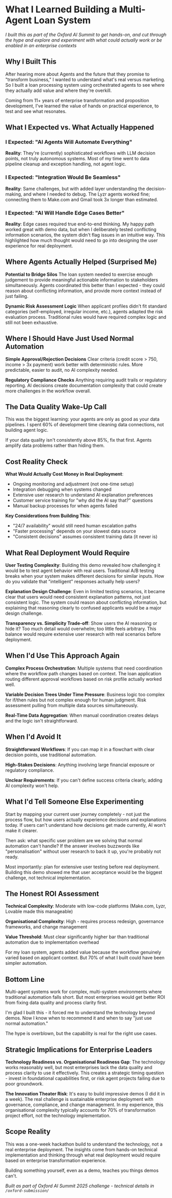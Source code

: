 # What I Learned Building a Multi-Agent Loan System

*I built this as part of the Oxford AI Summit to get hands-on, and cut through the hype and explore and experiment with what could actually work or be enabled in an enterprise contexts*

## Why I Built This

After hearing more about Agents and the future that they promise to "transform business," I wanted to understand what's real versus marketing. So I built a loan processing system using orchestrated agents to see where they actually add value and where they're overkill.

Coming from 11+ years of enterprise transformation and proposition development, I've learned the value of hands on practical experience, to test and see what resonates.

## What I Expected vs. What Actually Happened

### I Expected: "AI Agents Will Automate Everything"
**Reality**: They're (currently) sophisticated workflows with LLM decision points, not truly autonomous systems. Most of my time went to data pipeline cleanup and exception handling, not agent logic.

### I Expected: "Integration Would Be Seamless" 
**Reality**: Same challenges, but with added layer understanding the decision-making, and where I needed to debug. The Lyzr agents worked fine; connecting them to Make.com and Gmail took 3x longer than estimated.

### I Expected: "AI Will Handle Edge Cases Better"
**Reality**: Edge cases required true end-to-end thinking. My happy path worked great with demo data, but when I deliberately tested conflicting information scenarios, the system didn't flag issues in an intuitive way. This highlighted how much thought would need to go into designing the user experience for real deployment.

## Where Agents Actually Helped (Surprised Me)

**Potential to Bridge Silos**
The loan system needed to exercise enough judgement to provide meaningful actionable information to stakeholders simultaneously. Agents coordinated this better than I expected - they could reason about conflicting information, and provide more context instead of just failing.

**Dynamic Risk Assessment Logic**
When applicant profiles didn't fit standard categories (self-employed, irregular income, etc.), agents adapted the risk evaluation process. Traditional rules would have required complex logic and still not been exhaustive.

## Where I Should Have Just Used Normal Automation

**Simple Approval/Rejection Decisions**
Clear criteria (credit score > 750, income > 3x payment) work better with deterministic rules. More predictable, easier to audit, no AI complexity needed.

**Regulatory Compliance Checks**
Anything requiring audit trails or regulatory reporting. AI decisions create documentation complexity that could create more challenges in the workflow overall.

## The Data Quality Wake-Up Call

This was the biggest learning: your agents are only as good as your data pipelines. I spent 60% of development time cleaning data connections, not building agent logic.

If your data quality isn't consistently above 85%, fix that first. Agents amplify data problems rather than hiding them.

## Cost Reality Check

**What Would Actually Cost Money in Real Deployment**:
- Ongoing monitoring and adjustment (not one-time setup)
- Integration debugging when systems changed
- Extensive user research to understand AI explanation preferences
- Customer service training for "why did the AI say that?" questions
- Manual backup processes for when agents failed

**Key Considerations from Building This**:
- "24/7 availability" would still need human escalation paths
- "Faster processing" depends on your slowest data source
- "Consistent decisions" assumes consistent training data (it never is)

## What Real Deployment Would Require

**User Testing Complexity**: Building this demo revealed how challenging it would be to test agent behavior with real users. Traditional A/B testing breaks when your system makes different decisions for similar inputs. How do you validate that "intelligent" responses actually help users?

**Explanation Design Challenge**: Even in limited testing scenarios, it became clear that users would need consistent explanation patterns, not just consistent logic. The system could reason about conflicting information, but explaining that reasoning clearly to confused applicants would be a major design challenge.

**Transparency vs. Simplicity Trade-off**: Show users the AI reasoning or hide it? Too much detail would overwhelm; too little feels arbitrary. This balance would require extensive user research with real scenarios before deployment.

## When I'd Use This Approach Again

**Complex Process Orchestration**: Multiple systems that need coordination where the workflow path changes based on context. The loan application routing different approval workflows based on risk profile actually worked well.

**Variable Decision Trees Under Time Pressure**: Business logic too complex for if/then rules but not complex enough for human judgment. Risk assessment pulling from multiple data sources simultaneously.

**Real-Time Data Aggregation**: When manual coordination creates delays and the logic isn't straightforward.

## When I'd Avoid It

**Straightforward Workflows**: If you can map it in a flowchart with clear decision points, use traditional automation.

**High-Stakes Decisions**: Anything involving large financial exposure or regulatory compliance.

**Unclear Requirements**: If you can't define success criteria clearly, adding AI complexity won't help.

## What I'd Tell Someone Else Experimenting

Start by mapping your current user journey completely - not just the process flow, but how users actually experience decisions and explanations today. If users can't understand how decisions get made currently, AI won't make it clearer.

Then ask: what specific user problem are we solving that normal automation can't handle? If the answer involves buzzwords like "personalisation" without user research to back it up, you're probably not ready.

Most importantly: plan for extensive user testing before real deployment. Building this demo showed me that user acceptance would be the biggest challenge, not technical implementation.

## The Honest ROI Assessment

**Technical Complexity**: Moderate with low-code platforms (Make.com, Lyzr, Lovable made this manageable)

**Organisational Complexity**: High - requires process redesign, governance frameworks, and change management

**Value Threshold**: Must clear significantly higher bar than traditional automation due to implementation overhead

For my loan system, agents added value because the workflow genuinely varied based on applicant context. But 70% of what I built could have been simpler automation.

## Bottom Line

Multi-agent systems work for complex, multi-system environments where traditional automation falls short. But most enterprises would get better ROI from fixing data quality and process clarity first.

I'm glad I built this - it forced me to understand the technology beyond demos. Now I know when to recommend it and when to say "just use normal automation."

The hype is overblown, but the capability is real for the right use cases.

## Strategic Implications for Enterprise Leaders

**Technology Readiness vs. Organisational Readiness Gap**: The technology works reasonably well, but most enterprises lack the data quality and process clarity to use it effectively. This creates a strategic timing question - invest in foundational capabilities first, or risk agent projects failing due to poor groundwork.

**The Innovation Theater Risk**: It's easy to build impressive demos (I did it in a week). The real challenge is sustainable enterprise deployment with governance, compliance, and change management. In my experience, this organisational complexity typically accounts for 70% of transformation project effort, not the technology implementation.

## Scope Reality

This was a one-week hackathon build to understand the technology, not a real enterprise deployment. The insights come from hands-on technical implementation and thinking through what real deployment would require based on enterprise transformation experience.

Building something yourself, even as a demo, teaches you things demos can't.

*Built as part of Oxford AI Summit 2025 challenge - technical details in `/oxford-submission/`*
